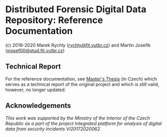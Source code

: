 # Distributed Forensic Digital Data Repository: Reference Documentation

(c) 2018-2020 Marek Rychly (rychly@fit.vutbr.cz) and Martin Josefik (xjosef00@stud.fit.vutbr.cz)

## Technical Report

For the reference documentation, see [Master's Thesis](./thesis-report_CS/DIP_Wis.pdf) (in Czech)
which serves as a technical report of the original project and which is still valid, however, no longer updated.

## Acknowledgements

*This work was supported by the Ministry of the Interior of the Czech Republic as a part of the project Integrated platform for analysis of digital data from security incidents VI20172020062.*
